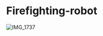 # Firefighting-robot

![IMG_1737](https://github.com/omartaha77/Firefighting-robot/assets/132166306/6911561a-95ea-46b9-841f-710baacf6408)
